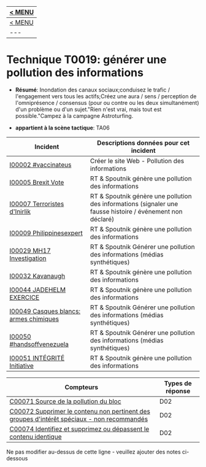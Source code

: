 |[< MENU](../README.md)|
|---|
|[< MENU](../../README.md)|
|---|
# Technique T0019: générer une pollution des informations

* **Résumé**: Inondation des canaux sociaux;conduisez le trafic / l'engagement vers tous les actifs;Créez une aura / sens / perception de l'omniprésence / consensus (pour ou contre ou les deux simultanément) d'un problème ou d'un sujet."Rien n'est vrai, mais tout est possible."Campez à la campagne Astroturfing.

* **appartient à la scène tactique**: TA06


|Incident |Descriptions données pour cet incident |
|-------- |-------------------- |
|[I00002 #vaccinateus](../../generated_pages/incidents/I00002.md) |Créer le site Web - Pollution des informations |
|[I00005 Brexit Vote](../../generated_pages/incidents/I00005.md) |RT & Spoutnik génère une pollution des informations |
|[I00007 Terroristes d'Inirlik](../../generated_pages/incidents/I00007.md) |RT & Spoutnik génère une pollution des informations (signaler une fausse histoire / événement non déclaré) |
|[I00009 Philippinesexpert](../../generated_pages/incidents/I00009.md) |RT & Spoutnik génère une pollution des informations ||[I00017 Élections présidentielles américaines](../../generated_pages/incidents/I00017.md) |RT & Spoutnik génère une pollution des informations |
|[I00029 MH17 Investigation](../../generated_pages/incidents/I00029.md) |RT & Spoutnik Générer une pollution des informations (médias synthétiques) |
|[I00032 Kavanaugh](../../generated_pages/incidents/I00032.md) |RT & Spoutnik génère une pollution des informations |
|[I00044 JADEHELM EXERCICE](../../generated_pages/incidents/I00044.md) |RT & Spoutnik génère une pollution des informations |
|[I00049 Casques blancs: armes chimiques](../../generated_pages/incidents/I00049.md) |RT & Spoutnik Générer une pollution des informations (médias synthétiques) |
|[I00050 #handsoffvenezuela](../../generated_pages/incidents/I00050.md) |RT & Spoutnik Générer une pollution des informations (médias synthétiques) |
|[I00051 INTÉGRITÉ Initiative](../../generated_pages/incidents/I00051.md) |RT & Spoutnik génère une pollution des informations ||[I00063 Scandale de dopage olympique](../../generated_pages/incidents/I00063.md) |RT & Spoutnik Générer une pollution des informations (médias synthétiques) |



|Compteurs |Types de réponse |
|-------- |-------------- |
|[C00071 Source de la pollution du bloc](../../generated_pages/counters/C00071.md) |D02 |
|[C00072 Supprimer le contenu non pertinent des groupes d'intérêt spéciaux - non recommandés](../../generated_pages/counters/C00072.md) |D02 |
|[C00074 Identifiez et supprimez ou dépassent le contenu identique](../../generated_pages/counters/C00074.md) |D02 |


Ne pas modifier au-dessus de cette ligne - veuillez ajouter des notes ci-dessous